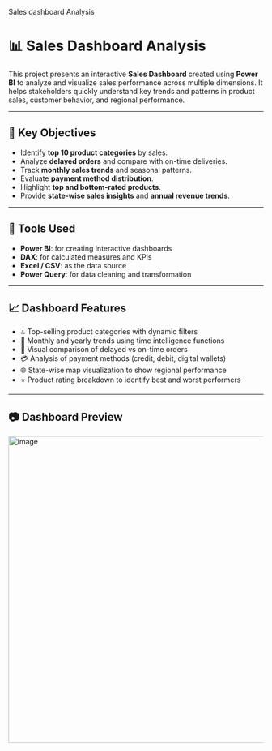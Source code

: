 Sales dashboard Analysis
# 📊 Sales Dashboard Analysis

This project presents an interactive **Sales Dashboard** created using **Power BI** to analyze and visualize sales performance across multiple dimensions. It helps stakeholders quickly understand key trends and patterns in product sales, customer behavior, and regional performance.

---

## 📌 Key Objectives

- Identify **top 10 product categories** by sales.
- Analyze **delayed orders** and compare with on-time deliveries.
- Track **monthly sales trends** and seasonal patterns.
- Evaluate **payment method distribution**.
- Highlight **top and bottom-rated products**.
- Provide **state-wise sales insights** and **annual revenue trends**.

---

## 🧰 Tools Used

- **Power BI**: for creating interactive dashboards
- **DAX**: for calculated measures and KPIs
- **Excel / CSV**: as the data source
- **Power Query**: for data cleaning and transformation

---

## 📈 Dashboard Features

- 🔝 Top-selling product categories with dynamic filters  
- 📅 Monthly and yearly trends using time intelligence functions  
- 🚚 Visual comparison of delayed vs on-time orders  
- 💳 Analysis of payment methods (credit, debit, digital wallets)  
- 🌐 State-wise map visualization to show regional performance  
- ⭐ Product rating breakdown to identify best and worst performers  

---

## 📷 Dashboard Preview

<img width="605" alt="image" src="https://github.com/user-attachments/assets/5e37106a-b442-4646-9025-a4e1167a4300" />
